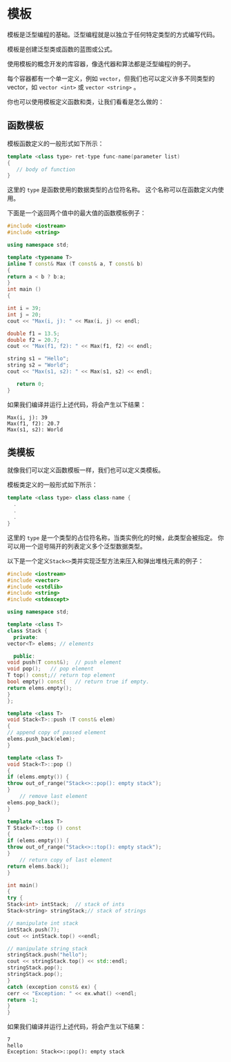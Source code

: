 # 模板

模板是泛型编程的基础。泛型编程就是以独立于任何特定类型的方式编写代码。

模板是创建泛型类或函数的蓝图或公式。

使用模板的概念开发的库容器，像迭代器和算法都是泛型编程的例子。

每个容器都有一个单一定义，例如 `vector`，但我们也可以定义许多不同类型的 vector，如 `vector <int>` 或 `vector <string>` 。

你也可以使用模板定义函数和类，让我们看看是怎么做的：

## 函数模板

模板函数定义的一般形式如下所示：

```c++
template <class type> ret-type func-name(parameter list)
{
   // body of function
}
```

这里的 `type` 是函数使用的数据类型的占位符名称。 这个名称可以在函数定义内使用。

下面是一个返回两个值中的最大值的函数模板例子：

```c++
#include <iostream>
#include <string>

using namespace std;

template <typename T>
inline T const& Max (T const& a, T const& b)
{
return a < b ? b:a;
}
int main ()
{

int i = 39;
int j = 20;
cout << "Max(i, j): " << Max(i, j) << endl;

double f1 = 13.5;
double f2 = 20.7;
cout << "Max(f1, f2): " << Max(f1, f2) << endl;

string s1 = "Hello";
string s2 = "World";
cout << "Max(s1, s2): " << Max(s1, s2) << endl;

   return 0;
}
```

如果我们编译并运行上述代码，将会产生以下结果：

```
Max(i, j): 39
Max(f1, f2): 20.7
Max(s1, s2): World
```

## 类模板

就像我们可以定义函数模板一样，我们也可以定义类模板。

模板类定义的一般形式如下所示：

```c++
template <class type> class class-name {
  .
  .
  .
}
```

这里的 `type` 是一个类型的占位符名称，当类实例化的时候，此类型会被指定。 你可以用一个逗号隔开的列表定义多个泛型数据类型。

以下是一个定义`Stack<>`类并实现泛型方法来压入和弹出堆栈元素的例子：

```c++
#include <iostream>
#include <vector>
#include <cstdlib>
#include <string>
#include <stdexcept>

using namespace std;

template <class T>
class Stack {
  private:
vector<T> elems; // elements

  public:
void push(T const&);  // push element
void pop();   // pop element
T top() const;// return top element
bool empty() const{   // return true if empty.
return elems.empty();
}
};

template <class T>
void Stack<T>::push (T const& elem)
{
// append copy of passed element
elems.push_back(elem);
}

template <class T>
void Stack<T>::pop ()
{
if (elems.empty()) {
throw out_of_range("Stack<>::pop(): empty stack");
}
    // remove last element
elems.pop_back();
}

template <class T>
T Stack<T>::top () const
{
if (elems.empty()) {
throw out_of_range("Stack<>::top(): empty stack");
}
    // return copy of last element
return elems.back();
}

int main()
{
try {
Stack<int> intStack;  // stack of ints
Stack<string> stringStack;// stack of strings

// manipulate int stack
intStack.push(7);
cout << intStack.top() <<endl;

// manipulate string stack
stringStack.push("hello");
cout << stringStack.top() << std::endl;
stringStack.pop();
stringStack.pop();
}
catch (exception const& ex) {
cerr << "Exception: " << ex.what() <<endl;
return -1;
}
}
```

如果我们编译并运行上述代码，将会产生以下结果：

```
7
hello
Exception: Stack<>::pop(): empty stack
```